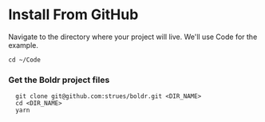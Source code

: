# Install From GitHub

Navigate to the directory where your project will live. We'll use Code for the example.

```
cd ~/Code
```

### Get the Boldr project files

```
  git clone git@github.com:strues/boldr.git <DIR_NAME>
  cd <DIR_NAME>
  yarn
```



